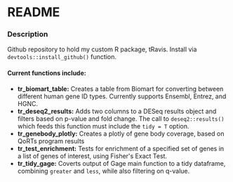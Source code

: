 # README

### Description
Github repository to hold my custom R package, tRavis.
Install via `devtools::install_github()` function.

#### Current functions include:
- **tr_biomart_table:** Creates a table from Biomart for converting between different human gene ID types. Currently supports Ensembl, Entrez, and HGNC.
- **tr_deseq2_results:** Adds two columns to a DESeq results object and filters based on p-value and fold change. The call to `deseq2::results()` which feeds this function must include the `tidy = T` option.
- **tr_genebody_plotly:** Creates a plotly of gene body coverage, based on QoRTs program results
- **tr_test_enrichment:** Tests for enrichment of a specified set of genes in a list of genes of interest, using Fisher's Exact Test.
- **tr_tidy_gage:** Coverts output of Gage main function to a tidy dataframe, combining `greater` and `less`, while also filtering on q-value.
